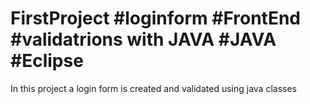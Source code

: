 # FirstProject   #loginform   #FrontEnd  #validatrions with JAVA #JAVA  #Eclipse
In this project a login form is created and validated using java classes
